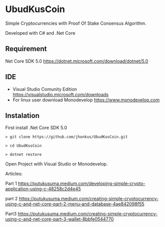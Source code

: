 # UbudKusCoin
Simple Cryptocurrencies with Proof Of Stake  Consensus Algorithm.

Developed with C# and .Net Core

## Requirement
Net Core SDK 5.0 https://dotnet.microsoft.com/download/dotnet/5.0

## IDE  
- Visual Studio Comunity Edition https://visualstudio.microsoft.com/downloads
- For linux user download Monodevelop https://www.monodevelop.com

## Instalation

First install .Net Core SDK 5.0
```
> git clone https://github.com/jhonkus/UbudKusCoin.git 

> cd UbudKusCoin

> dotnet restore

```

Open Project with Visual Studio or Monodevelop.


Articles:

Part 1
https://putukusuma.medium.com/developing-simple-crypto-application-using-c-48258c2d4e45

part 2
https://putukusuma.medium.com/creating-simple-cryptocurrency-using-c-and-net-core-part-2-menu-and-database-4ae842098f55

Part3
https://putukusuma.medium.com/creating-simple-cryptocurrency-using-c-and-net-core-part-3-wallet-8bbfe0544770


